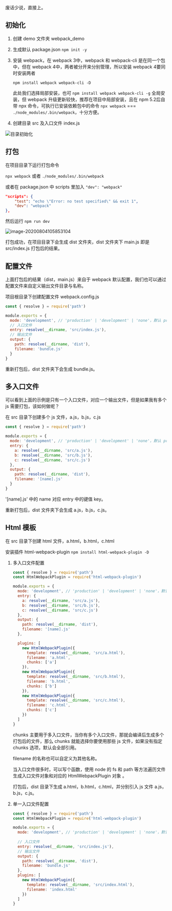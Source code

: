 废话少说，直接上。

## 初始化

1. 创建 demo 文件夹 webpack_demo

2. 生成默认 package.json `npm init -y`

3. 安装 webpack，在 webpack 3中，webpack 和 webpack-cli 是在同一个包中，但在 webpack 4中，两者被分开来分别管理，所以安装 webpack 4要同时安装两者

   `npm install webpack webpack-cli -D`

   此处我们选择局部安装，也可 `npm install webpack webpack-cli -g` 全局安装，但 webpack 升级更新较快，推荐在项目中局部安装，且在 npm 5.2后自带 npx 命令，可执行已安装依赖包中的命令 `npx webpack` === `./node_modules/.bin/webpack`，十分方便。

4. 创建目录 src 及入口文件 index.js

![目录初始化](D:\CL\WebProject\blog\images\webpack\init_tree.png)

## 打包

在项目目录下运行打包命令

`npx webpack` 或者 `./node_modules/.bin/webpack`

或者在 package.json 中 scripts 里加入 `"dev": "webpack"`

```json
"scripts": {
    "test": "echo \"Error: no test specified\" && exit 1",
    "dev": "webpack"
},
```

然后运行 `npm run dev`

![image-20200804105853104](D:\CL\WebProject\blog\images\Webpack\build.png)

打包成功，在项目目录下会生成 dist 文件夹，dist 文件夹下 main.js 即是 src/index.js 打包后的结果。

## 配置文件

上面打包后的结果（dist，main.js）来自于 webpack 默认配置，我们也可以通过配置文件来自定义输出文件目录与名称。

项目根目录下创建配置文件 webpack.config.js

```js
const { resolve } = require('path')

module.exports = {
  mode: 'development', // 'production' | 'development' | 'none'，默认 production
  // 入口文件
  entry: resolve(__dirname, 'src/index.js'),
  // 输出文件
  output: {
    path: resolve(__dirname, 'dist'),
    filename: 'bundle.js'
  }
}
```

重新打包后，dist 文件夹下会生成 bundle.js。

## 多入口文件

可以看到上面的示例是只有一个入口文件，对应一个输出文件，但是如果我有多个 js 需要打包，该如何做呢？

在 src 目录下创建多个 js 文件，a.js，b.js，c.js

```js
const { resolve } = require('path')

module.exports = {
  mode: 'development', // 'production' | 'development' | 'none'，默认 production
  entry: {
    a: resolve(__dirname, 'src/a.js'),
    b: resolve(__dirname, 'src/b.js'),
    c: resolve(__dirname, 'src/c.js')
  },
  output: {
    path: resolve(__dirname, 'dist'),
    filename: '[name].js'
  }
}
```

'[name].js' 中的 name 对应 entry 中的键值 key。

重新打包后，dist 文件夹下会生成 a.js，b.js，c.js。

## Html 模板

在 src 目录下创建 html 文件，a.html，b.html，c.html

安装插件 html-webpack-plugin `npm install html-webpack-plugin -D`

1. 多入口文件配置

   ```js
   const { resolve } = require('path')
   const HtmlWebpackPlugin = require('html-webpack-plugin')
   
   module.exports = {
     mode: 'development', // 'production' | 'development' | 'none'，默认 production
     entry: {
       a: resolve(__dirname, 'src/a.js'),
       b: resolve(__dirname, 'src/b.js'),
       c: resolve(__dirname, 'src/c.js')
     },
     output: {
       path: resolve(__dirname, 'dist'),
       filename: '[name].js'
     },
   
     plugins: [
       new HtmlWebpackPlugin({
         template: resolve(__dirname, 'src/a.html'),
         filename: 'a.html',
         chunks: ['a']
       }),
       new HtmlWebpackPlugin({
         template: resolve(__dirname, 'src/b.html'),
         filename: 'b.html',
         chunks: ['b']
       }),
       new HtmlWebpackPlugin({
         template: resolve(__dirname, 'src/c.html'),
         filename: 'c.html',
         chunks: ['c']
       })
     ]
   }
   ```

   chunks 主要用于多入口文件，当你有多个入口文件，那就会编译后生成多个打包后的文件，那么 chunks 就能选择你要使用那些 js 文件，如果没有指定 chunks 选项，默认会全部引用。

   filename 的名称也可以自定义为其他名称。

   当入口文件很多时，可以写个函数，使用 node 的 fs 和 path 等方法遍历文件生成入口文件对象和对应的 HtmlWebpackPlugin 对象 。

   打包后，dist 目录下生成 a.html，b.html，c.html，并分别引入 js 文件 a.js，b.js，c.js。

2. 单一入口文件配置

   ```js
   const { resolve } = require('path')
   const HtmlWebpackPlugin = require('html-webpack-plugin')
   
   module.exports = {
     mode: 'development', // 'production' | 'development' | 'none'，默认 production
     
     // 入口文件
     entry: resolve(__dirname, 'src/index.js'),
     // 输出文件
     output: {
       path: resolve(__dirname, 'dist'),
       filename: 'bundle.js'
     },
     plugins: [
       new HtmlWebpackPlugin({
         template: resolve(__dirname, 'src/index.html'),
         filename: 'index.html'
       })
     ]
   }
   ```

   

